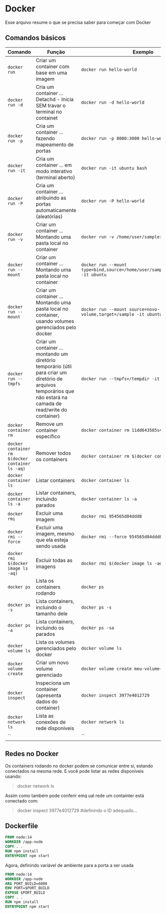 # Docker

Esse arquivo resume o que se precisa saber para começar com Docker

## Comandos básicos

| Comando | Função | Exemplo |
| --- | --- | --- |
| `docker run` | Criar um container com base em uma imagem | `docker run hello-world` |
| `docker run -d` | Cria um container ... Detachd - Inicia SEM travar o terminal no containet | `docker run -d hello-world` |
| `docker run -p` | Cria um container ... fazendo mapeamento de portas | `docker run -p 8080:3000 hello-world` |
| `docker run -it` | Cria um container ... em modo interativo (terminal aberto) | `docker run -it ubuntu bash` |
| `docker run -P` | Cria um container ... atribuindo as portas automaticamente (aleatórias) | `docker run -P hello-world` |
| `docker run -v` | Criar um container ... Montando uma pasta local no container | `docker run -v /home/user/sample:sample -it ubuntu` |
| `docker run --mount` | Criar um container ... Montando uma pasta local no container | `docker run --mount type=bind,source=/home/user/sample,target=/sample -it ubuntu` |
| `docker run --mount` | Criar um container ... Montando uma pasta local no container, usando volumes gerenciados pelo docker | `docker run --mount source=novo-volume,target=/sample -it ubuntu` |
| `docker run --tmpfs` | Criar um container ... montando um diretório temporário (útil para criar um diretório de arquivos temporários que não estará na camada de read/write do container) | `docker run --tmpfs=/tempdir -it ubuntu` |
| `docker container rm` | Remove um container específico | `docker container rm 11dd643585s45` |
| `docker container rm $(docker container ls -aq)` | Remover todos os containers | `docker container rm $(docker container ls -aq)` |
| `docker container ls` | Listar containers | `docker container ls` |
| `docker container ls -a` | Listar containers, incluindo parados | `docker container ls -a` |
| `docker rmi` | Excluir uma imagem | `docker rmi 954565d84ddd8` |
| `docker rmi --force` | Excluir uma imagem, mesmo que ela esteja sendo usada | `docker rmi --force 954565d84ddd8` |
| `docker rmi $(docker image ls -aq)` | Excluir todas as imagens | `docker rmi $(docker image ls -aq)` |
| `docker ps` | Lista os containers rodando | `docker ps` |
| `docker ps -s` | Lista containers, incluindo o tamanho dele | `docker ps -s` |
| `docker ps -a` | Lista containers, incluindo os parados | `docker ps -sa` |
| `docker volume ls` | Lista os volumes gerenciados pelo docker | `docker volume ls` |
| `docker volume create` | Criar um novo volume gerenciado | `docker volume create meu-volume-novo` |
| `docker inspect` | Inspeciona um container (apresenta dados do container) | `docker inspect 3977e4012729` |
| `docker network ls` | Lista as conexões de rede disponíveis | `docker network ls` |
| `` |  | `` |



## Redes no Docker

Os containers rodando no docker podem se comunicar entre sí, estando conectados na mesma rede.
E você pode listar as redes disponíveis usando:
> docker network ls

Assim como também pode conferir emq ual rede um containter está conectado com:
> docker inspect 3977e4012729 #definindo o ID adequado...



## Dockerfile

```Dockerfile
FROM node:14
WORKDIR /app-node
COPY . .
RUN npm install
ENTRYPOINT npm start
```
Agora, definindo variável de ambiente para a porta a ser usada
```Dockerfile
FROM node:14
WORKDIR /app-node
ARG PORT_BUILD=6000
ENV PORT=$PORT_BUILD
EXPOSE $PORT_BUILD
COPY . .
RUN npm install
ENTRYPOINT npm start
```


